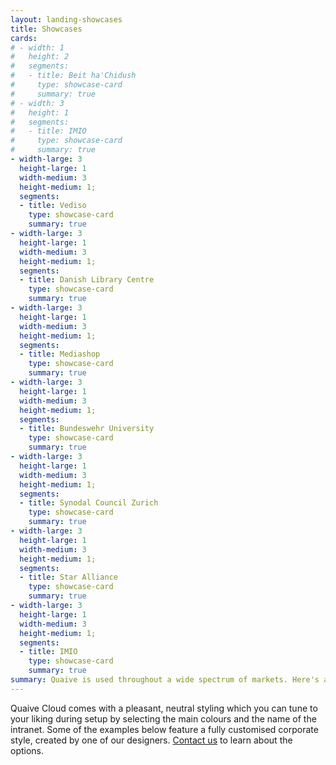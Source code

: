 ```yaml
---
layout: landing-showcases
title: Showcases
cards:
# - width: 1
#   height: 2
#   segments:
#   - title: Beit ha'Chidush
#     type: showcase-card
#     summary: true
# - width: 3
#   height: 1
#   segments:
#   - title: IMIO
#     type: showcase-card
#     summary: true
- width-large: 3
  height-large: 1
  width-medium: 3
  height-medium: 1;
  segments:
  - title: Vediso
    type: showcase-card
    summary: true
- width-large: 3
  height-large: 1
  width-medium: 3
  height-medium: 1;
  segments:
  - title: Danish Library Centre
    type: showcase-card
    summary: true
- width-large: 3
  height-large: 1
  width-medium: 3
  height-medium: 1;
  segments:
  - title: Mediashop
    type: showcase-card
    summary: true
- width-large: 3
  height-large: 1
  width-medium: 3
  height-medium: 1;
  segments:
  - title: Bundeswehr University
    type: showcase-card
    summary: true
- width-large: 3
  height-large: 1
  width-medium: 3
  height-medium: 1;
  segments:
  - title: Synodal Council Zurich
    type: showcase-card
    summary: true
- width-large: 3
  height-large: 1
  width-medium: 3
  height-medium: 1;
  segments:
  - title: Star Alliance
    type: showcase-card
    summary: true
- width-large: 3
  height-large: 1
  width-medium: 3
  height-medium: 1;
  segments:
  - title: IMIO
    type: showcase-card
    summary: true
summary: Quaive is used throughout a wide spectrum of markets. Here's a taster of some Quaive installations currently in use.
---
```


Quaive Cloud comes with a pleasant, neutral styling which you can tune to your liking during setup by selecting the main colours and the name of the intranet. Some of the examples below feature a fully customised corporate style, created by one of our designers. <a class="pat-inject" href="/contact#main-content">Contact us</a> to learn about the options.
